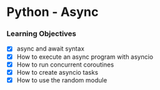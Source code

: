 # Python - Async

### Learning Objectives

- [x] async and await syntax
- [x] How to execute an async program with asyncio
- [x] How to run concurrent coroutines
- [x] How to create asyncio tasks
- [x] How to use the random module
